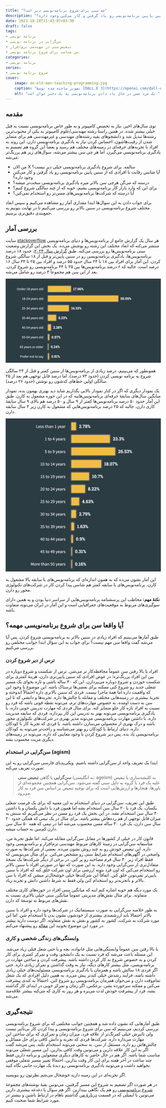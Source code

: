 ```yaml
---
title: "چه سنی برای شروع برنامه‌نویسی دیر است؟"
description: "برای این که وارد بازار کار برنامه‌نویسی بشیم، خوبه که از چند سالگی شروع کنیم؟ آیا شانس رقابت‌ با افرادی که از سنین پایین برنامه‌نویسی رو یاد گرفتن و کار می‌کنن وجود داره؟"
date: 2023-10-28T11:43:07+03:30
draft: false
tags:
- برنامه نویسی
- سن‌گرایی در برنامه نویسی
- تبعیض سنی در مهندسی نرم‌افزار
- سن مناسب برای شروع برنامه نویسی 
categories:
- برنامه نویسی
series:
- شروع برنامه نویسی
cover:
    image: an-old-man-teaching-programming.jpg
    caption: "تصویر ساخته شده توسط [DALL.E 3](https://openai.com/dall-e-3)"
    alt: "یک مرد مسن در حال یاد دادن برنامه‌نویسی به یک دختر جوان است."
---
```


## مقدمه

توی سال‌های اخیر، نیاز به تخصص کامپیوتر و به طور خاص برنامه‌نویسی نسبت به قبل خیلی بیشتر شده. در همین راستا رشته مهندسی/علوم کامپیوتر به یکی از محبوب‌ترین رشته‌ها تبدیل شد و دانشجوهای بقیه رشته‌های مهندسی و غیرمهندسی هم برای متمایز شدن از رقیب‌هاشون، احساس کردن نیاز به یادگیری برنامه‌نویسی دارن. این روند به افراد با تجربه‌های حرفه‌ای در زمینه‌های مختلف هم رسید و بعضاً این گروه هم تصمیم به یادگیری برنامه‌نویسی می‌گیرن. اما هر چی سن بیشتر می‌شه، سوال‌های زیر هم پررنگ‌تر می‌شه:

- من الان X سالمه. برای شروع یادگیری برنامه‌نویسی خیلی دیر نیست؟
- آیا شانس رقابت‌ با افرادی که از سنین پایین برنامه‌نویسی رو یاد گرفتن و کار می‌کنن وجود داره؟
- درسته که می‌گن هرچی سن بالاتر میره یادگیری برنامه‌نویسی سخت‌تر میشه؟
- برای این که وارد بازار کار برنامه‌نویسی بشیم، خوبه که از چند سالگی شروع کنیم؟
- آیا درسته که شرکت‌ها برنامه‌نویس‌های مسن‌تر رو استخدام نمی‌کنن؟

برای جواب دادن به این سوال‌ها ابتدا مقداری آمار رو مشاهده می‌کنیم و سپس ابعاد مختلف شروع برنامه‌نویسی در سنین بالاتر رو بررسی می‌کنیم تا در نهایت بتونیم به جمع‌بندی دقیق‌تری برسیم.

## بررسی آمار

سایت [stackoverflow](https://stackoverflow.com/) هر سال یک گزارش جامع از برنامه‌نویس‌ها و دنیای برنامه‌نویسی منتشر می‌کنه که ابعاد مختلف این رشته رو پوشش می‌ده. یک بخش این گزارش وضعیت سنی برنامه‌نویس‌ها رو بررسی می‌کنه. طبق [گزارش سال ۲۰۲۳](https://survey.stackoverflow.co/2023/)، حدود ۱۸ درصد برنامه‌نویس‌ها، یادگیری برنامه‌نویسی رو در سنین پایین‌تر و قبل از ۱۸ سالگی شروع کردن. این آمار برای افراد بین ۱۸ تا ۲۴ سال حدود ۵۵ درصد و افراد بین ۲۵ تا ۳۴ سال ۱۶ درصد است. جالبه که ۶ درصد برنامه‌نویس‌ها بین ۳۵ تا ۴۴ برنامه‌نویسی رو شروع کردن. بعد از این سن هم مجموعاً ۳ درصد رو شامل می‌شه.

<p align="center">
  <img src="start-programming-age.png" alt="Amin Rashidbeigi's avatar" />
</p>

همونطور که می‌بینیم، درصد زیادی از برنامه‌نویس‌ها از سنین کمتر و قبل از ۲۴ سالگی شروع به برنامه نویسی کردن (حدود ۷۳ درصد)، اما درصد قابل توجهی هم بعد از ۲۵ سالگی اولین خط‌های کدشون رو نوشتن (حدود ۲۶ درصد).

یک نمودار دیگری که اگر در کنار نمودار بالایی بگذاریم شاید دید بهتری بهمون بده، نمودار میانگین سال‌های سابقهٔ حرفه‌ای برنامه‌نویس‌هاییه که در این حوزه مشغول به کارن. طبق این آمار حدود ۵۰ درصد برنامه‌نویس‌ها کمتر از ۹ سال و ۵۰ درصد هم بالای ۹ سال سابقهٔ کاری دارن. جالبه که ۲۵ درصد برنامه‌نویس‌هایی که مشغول به کارن زیر ۴ سال سابقه دارن. 

<p align="center">
  <img src="years-of-professional-experience.png" alt="Amin Rashidbeigi's avatar" />
</p>

این آمار نشون می‌ده که به همون اندازه‌ای که برنامه‌نویس‌های با سابقه بالا مشغول به کارن، برنامه‌نویس‌های با سابقه کمتر هم شانس پیدا کردن کار در شرکت‌های تکنولوژی محور رو دارن.

**نکتهٔ مهم:** مخاطب این پرسشنامه برنامه‌نویس‌هایی از سراسر دنیا بودن و به همین دارای سوگیری‌های مربوط به موقعیت‌های جغرافیایی است و این آمار در ایران می‌تونه متفاوت باشه.

## آیا واقعا سن برای شروع برنامه‌نویسی مهمه؟

طبق آمارها می‌بینیم که افراد زیادی در سنین بالاتر به برنامه‌نویسی شروع کردن. پس آیا می‌شه گفت واقعا سن مهم نیست؟ برای جواب به این سؤال ابتدا جوانب مختلفی رو بررسی می‌کنیم.

### ترس از دیر شروع کردن

افراد با بالا رفتن سن عموماً محافظه‌کار تر می‌شن. ترس از شکست و شروع دوباره در بین این افراد پررنگ‌تره؛ در عوض افرادی که سنین پایین‌تری دارن، هزینهٔ کمتری برای شکست خوردن و شروع دوباره می‌پردازن. این که ۴۰ ساله باشی و تازه بخوای یک مسیر شغلی جدید رو شروع کنی ممکنه برای بعضی‌ها ترسناک باشه. این موضوع با وجود این که واقعیت داره اما همهٔ ماجرا نیست. فردی که سنین بالاتری داره احتمالاً اندوخته و تجربهٔ بیشتری در زمینه‌هایی مختلف و مقابله با چالش‌ها داره. تجربه‌ها و دانشی که تا این سن به دست اومده، به خصوص مهارت‌های نرم، می‌تونه نقطه قوتی باشه که فرد رو نسبت به افراد تازه کار جلو متمایز کنه. برای مثال فردی که مهارت تدریس خوبی داره، با یادگیری برنامه‌نویسی می‌تونه بهتر به تدریس این کار بپردازه. فردی که سابقه مدیریت داره، با داشتن مهارت برنامه‌نویسی می‌تونه مدیر بهتری در شرکت‌های تکنولوژی محور باشه و درک بهتری از محصولی می‌سازن داشته باشه. یا فردی که تجربهٔ کار با کودکان داره، دنیای ارتباط با کودکان رو بهتر می‌شناسه و راحت‌تر می‌تونه به کودکان برنامه‌نویسی یاد بده. پس دیر شروع کردن با وجود معایبی که داره، می‌تونه در زمینه‌های دیگری مزیت محسوب بشه.

### سن‌گرایی در استخدام (agism)

ابتدا یک تعریف واحد از سن‌گرایی داشته باشیم. ویکی‌پدیای فارسی سن‌گرایی رو به این صورت تعریف می‌کنه:

> **سن‌گرایی** یا گاهی **تبعیض سنی** (به انگلیسی: ageism) به کلیشه‌سازی یا تبعیض علیه یک فرد یا گروه به دلیل سنی گفته می‌شود. سن‌گرایی همچنین مجموعه‌ای از باورها، هنجارها و ارزش‌هایی است که برای توجیهِ تبعیض بر اساس سن فرد به کار می‌رود.

طبق این تعریف، سن‌گرایی در دنیای استخدام به این معنیه که برای یک فرصت شغلی یکسان، یک فرد با ۲۰ سال سن استخدام بشه اما همون فرد با دانش یکسان و با داشتن ۴۰ سال سن استخدام نشه. در این بخش یک فرد رو مسن در نظر می‌گیریم که سنش به میزان قابل توجهی از هم رده‌هاش بیشتر باشه. برای مثال در یک تیمی که همگی حدود ۲۰ سال سن دارن، یک فرد ۴۰ ساله مسن محسوب می‌شه اما در تیمی که همه ۵۰ سال سن دارن کم‌سن به حساب میشه.

قانون کار در خیلی از کشور‌ها در مقابل سن‌گرایی مقابله می‌کنه. اما طبق تجربهٔ من، متأسفانه سن‌گرایی در زمینهٔ کارهای مربوط مهندسی نرم‌افزار و برنامه‌نویسی وجود داره. این تبعیض خودش رو به چند روش نشون می‌ده. بعضی از شرکت‌ها به صورت واضحی در آگهی‌های استخدام شرایط سنی رو مشخص می‌کنن. برای مثال می‌نویسن که فقط افراد زیر ۳۰ سال فرم مصاحبه رو پر کنن. در برخی از دیگر شرکت‌ها یک نسخهٔ متعادل‌تری از سن‌گرایی وجود داره. به این صورت که تنها در صورتی افراد با سنین بالا‌تر رو استخدام می‌کنن که اون فرد بتونه ارزشی برای اون شرکت خلق کنه که افراد با سنین پایین‌تر نمی‌تونن خلق کنن. اتفاقاً این شرکت‌ها خیلی خوشحال‌تر میشن که افراد با سن بالاتر و باتجربه‌تر رو استخدام کنن ولی فقط به شرط داشتن دانش و تجربه زیاد.

یک مورد دیگه هم خوبه اشاره کنم اینه که میانگین سنی افراد در حوزه‌های کاری مختلف متفاوته. برای مثال نقش‌های مدیریتی عموماً میانگین سنی خیلی بالاتری نسبت به نقش‌های مربوط به توسعهٔ کد دارن.

به طور خلاصه سن‌گرایی به صورت سیستماتیک در شرکت‌ها وجود داره و افراد با سنین بالاتر احتمالا باید ارزشمندی بیشتری از خودشون نشون بدن تا استخدام شن. اما این مورد شرکت به شرکت، کشور به کشور و نقش به نقش متفاوته. اگر دوست دارید بیشتر در مورد این موضوع بخونید این [مقاله](https://www.visier.com/blog/four-common-tech-ageism-myths-debunked/) رو پیشنهاد می‌کنم.

### وابستگی‌های زندگی شخصی و کاری

با بالا رفتن سن عموماً وابستگی‌هایی مثل خانواده، بچه و یا حتی شغل قبلی زیاد می‌شه. این مسئله باعث می‌شه که فرد نسبت به یک دانشجو، وقت و تمرکز کمتری برای کار کردن و به خصوص شروع به کار کردن داشته باشه. پیشرفت کردن و ساختن مهارت در برنامه‌نویسی، مثل بیشتر کارهای دیگه، نیاز به وقت گذاشتن و تمرکز زیادی داره. حتی اگر فردی ۱۸ سالش باشه و همزمان با یادگیری برنامه‌نویسی مسئولیت‌های خیلی زیادی داشته باشه، فرآیند رشدش خیلی کندتر پیش می‌ره. به همین دلیل افرادی که یک شغل تمام‌وقت دارن و می‌خوان همزمان برنامه‌نویسی رو شروع کنن، احتمالاً به کندی پیشرفت می‌کنن و ممکنه سرخورده بشن. برعکس، اگر زمان و تمرکز خوبی در ابتدای کار گذاشته بشه، فرد از پیشرفت خودش لذت می‌بره و هر روز به کاری که می‌کنه بیشتر علاقه‌مند می‌شه.

## نتیجه‌گیری

طبق آمارهایی که نشون داده شد و همچنین جوانب مختلفی که برای شروع برنامه‌نویسی بررسی کردیم، می‌بینیم که سن برای شروع برنامه‌نویسی و پیدا کردن کار بی‌تأثیر نیست ولی تاثیرش خیلی کمرنگ‌تر از علاقه فرد، میزان زمان و تمرکزی که برای ساختن این مهارت می‌ذاره داره. شرکت‌ها فردی که تجربه و دانش کافی برای حل مسائل و چالش‌هاش رو داره، مستقل از سن، به سختی می‌تونه استخدام نکنه. پس می‌شه گفت اگر به این کار علاقه دارین و می‌تونین وقت کافی بذارین، این مسیر شغلی می‌تونه مناسب شما باشه. اگر هم در حال حاضر به کارهای دیگری مشغولین و برنامه‌ دارین فقط چند ساعت در آخر هفته برای این کار وقت بذارین، احتمالا تغییر مسیر شغلی موفقی نخواهید داشت و می‌تونید یادگیری برنامه‌نویسی رو دیده‌ٔ یک مهارت جانبی نگاه کنید.

اگر تجربه‌ای در این زمینه دارید خوشحال می‌شم نظرتون رو بنویسید.

در هر صورت اگر تصمیم به شروع این مسیر گرفتین، می‌تونین بقیهٔ نوشته‌های مجموعهٔ [شروع برنامه‌نویسی](https://aminrb.me/fa/series/%D8%B4%D8%B1%D9%88%D8%B9-%D8%A8%D8%B1%D9%86%D8%A7%D9%85%D9%87-%D9%86%D9%88%DB%8C%D8%B3%DB%8C/) رو هم یک نگاهی بیندازین. اگر هم سوال‌ یا دغدغه بیشتری دارین می‌تونین با ایمیلی که در قسمت [دربارهٔ من](https://aminrb.me/fa/about/) گذاشتم باهام در ارتباط باشین و بیشتر در مورد شرایط شما صحبت کنیم.
